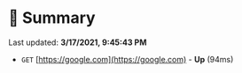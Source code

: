 # 📖 Summary
Last updated: **3/17/2021, 9:45:43 PM**

- `GET` [https://google.com](https://google.com) - **Up** (94ms)
